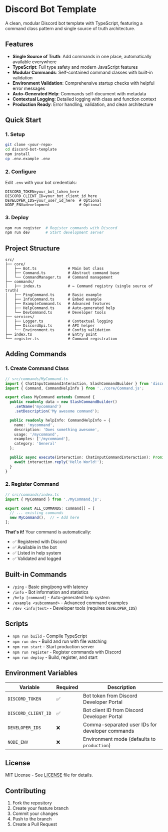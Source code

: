# Discord Bot Template

A clean, modular Discord bot template with TypeScript, featuring a command class pattern and single source of truth architecture.

## Features

- **Single Source of Truth**: Add commands in one place, automatically available everywhere
- **TypeScript**: Full type safety and modern JavaScript features
- **Modular Commands**: Self-contained command classes with built-in validation
- **Environment Validation**: Comprehensive startup checks with helpful error messages
- **Auto-Generated Help**: Commands self-document with metadata
- **Contextual Logging**: Detailed logging with class and function context
- **Production Ready**: Error handling, validation, and clean architecture

## Quick Start

### 1. Setup
```bash
git clone <your-repo>
cd discord-bot-template
npm install
cp .env.example .env
```

### 2. Configure
Edit `.env` with your bot credentials:
```env
DISCORD_TOKEN=your_bot_token_here
DISCORD_CLIENT_ID=your_bot_client_id_here
DEVELOPER_IDS=your_user_id_here  # Optional
NODE_ENV=development             # Optional
```

### 3. Deploy
```bash
npm run register  # Register commands with Discord
npm run dev       # Start development server
```

## Project Structure

```
src/
├── core/
│   ├── Bot.ts              # Main bot class
│   ├── Command.ts          # Abstract command base
│   └── CommandManager.ts   # Command management
├── commands/
│   ├── index.ts            # ← Command registry (single source of truth)
│   ├── PingCommand.ts      # Basic example
│   ├── InfoCommand.ts      # Embed example
│   ├── ExampleCommand.ts   # Advanced features
│   ├── HelpCommand.ts      # Auto-generated help
│   └── DevCommand.ts       # Developer tools
├── services/
│   ├── Logger.ts           # Contextual logging
│   ├── DiscordApi.ts       # API helper
│   └── Environment.ts      # Config validation
├── index.ts                # Entry point
└── register.ts             # Command registration
```

## Adding Commands

### 1. Create Command Class
```typescript
// src/commands/MyCommand.ts
import { ChatInputCommandInteraction, SlashCommandBuilder } from 'discord.js';
import { Command, CommandHelpInfo } from '../core/Command.js';

export class MyCommand extends Command {
  public readonly data = new SlashCommandBuilder()
    .setName('mycommand')
    .setDescription('My awesome command');

  public readonly helpInfo: CommandHelpInfo = {
    name: 'mycommand',
    description: 'Does something awesome',
    usage: '/mycommand',
    examples: ['/mycommand'],
    category: 'General'
  };

  public async execute(interaction: ChatInputCommandInteraction): Promise<void> {
    await interaction.reply('Hello World!');
  }
}
```

### 2. Register Command
```typescript
// src/commands/index.ts
import { MyCommand } from './MyCommand.js';

export const ALL_COMMANDS: Command[] = [
  // ... existing commands
  new MyCommand(),  // ← Add here
];
```

**That's it!** Your command is automatically:
- ✅ Registered with Discord
- ✅ Available in the bot
- ✅ Listed in help system
- ✅ Validated and logged

## Built-in Commands

- `/ping` - Basic ping/pong with latency
- `/info` - Bot information and statistics
- `/help [command]` - Auto-generated help system
- `/example <subcommand>` - Advanced command examples
- `/dev <info|test>` - Developer tools (requires `DEVELOPER_IDS`)

## Scripts

- `npm run build` - Compile TypeScript
- `npm run dev` - Build and run with file watching
- `npm run start` - Start production server
- `npm run register` - Register commands with Discord
- `npm run deploy` - Build, register, and start

## Environment Variables

| Variable | Required | Description |
|----------|----------|-------------|
| `DISCORD_TOKEN` | ✅ | Bot token from Discord Developer Portal |
| `DISCORD_CLIENT_ID` | ✅ | Bot client ID from Discord Developer Portal |
| `DEVELOPER_IDS` | ❌ | Comma-separated user IDs for developer commands |
| `NODE_ENV` | ❌ | Environment mode (defaults to `production`) |

## License

MIT License - See [LICENSE](LICENSE) file for details.

## Contributing

1. Fork the repository
2. Create your feature branch
3. Commit your changes
4. Push to the branch
5. Create a Pull Request